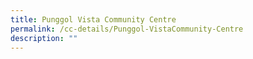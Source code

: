 ```yaml
---
title: Punggol Vista Community Centre
permalink: /cc-details/Punggol-VistaCommunity-Centre
description: ""
---
```

